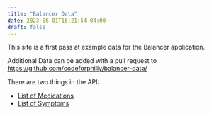 ```yaml
---
title: "Balancer Data"
date: 2023-06-01T16:21:54-04:00
draft: false
---
```

This site is a first pass at example data for the Balancer application.

Additional Data can be added with a pull request to https://github.com/codeforphilly/balancer-data/

There are two things in the API:

- <i class="bi bi-capsule"></i> [List of Medications](/balancer-data/api/medications/index.json)
- <i class="bi bi-thermometer-half"></i> [List of Symptoms](/balancer-data/api/symptoms/index.json)
